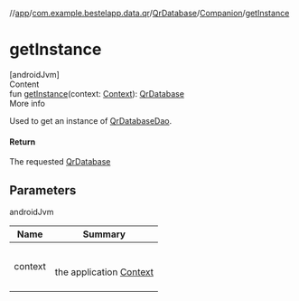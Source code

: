 //[app](../../../index.md)/[com.example.bestelapp.data.qr](../../index.md)/[QrDatabase](../index.md)/[Companion](index.md)/[getInstance](get-instance.md)



# getInstance  
[androidJvm]  
Content  
fun [getInstance](get-instance.md)(context: [Context](https://developer.android.com/reference/kotlin/android/content/Context.html)): [QrDatabase](../index.md)  
More info  


Used to get an instance of  [QrDatabaseDao](../../-qr-database-dao/index.md).



#### Return  


The requested [QrDatabase](../index.md)



## Parameters  
  
androidJvm  
  
|  Name|  Summary| 
|---|---|
| <a name="com.example.bestelapp.data.qr/QrDatabase.Companion/getInstance/#android.content.Context/PointingToDeclaration/"></a>context| <a name="com.example.bestelapp.data.qr/QrDatabase.Companion/getInstance/#android.content.Context/PointingToDeclaration/"></a><br><br>the application [Context](https://developer.android.com/reference/kotlin/android/content/Context.html)<br><br>
  
  



